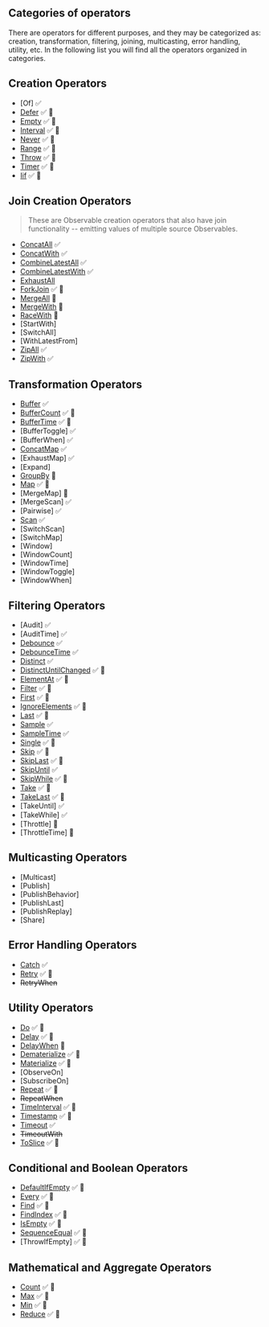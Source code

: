 ## Categories of operators

There are operators for different purposes, and they may be categorized as: creation, transformation, filtering, joining, multicasting, error handling, utility, etc. In the following list you will find all the operators organized in categories.

## Creation Operators

<!-- - from -->
<!-- - fromEventPattern -->
<!-- - generate -->

- [Of] ✅
- [Defer](./defer.md) ✅ 📝
- [Empty](./empty.md) ✅ 📝
- [Interval](./interval.md) ✅ 📝
- [Never](./never.md) ✅ 📝
- [Range](./range.md) ✅ 📝
- [Throw](./throw.md) ✅ 📝
- [Timer](./timer.md) ✅ 📝
- [Iif](./iif.md) ✅ 📝

## Join Creation Operators

> These are Observable creation operators that also have join functionality -- emitting values of multiple source Observables.

<!-- - Partition -->

- [ConcatAll](./concat-all.md) ✅
- [ConcatWith](./concat-with.md) ✅
- [CombineLatestAll](./combinelatest.md) ✅
- [CombineLatestWith](./combinelatest.md) ✅
- [ExhaustAll](./exhaust-all.md)
- [ForkJoin](./fork-join.md) ✅ 📝
- [MergeAll](./merge.md) 🚧
- [MergeWith](./merge-with.md) 🚧
- [RaceWith](./race-with.md) 🚧
- [StartWith]
- [SwitchAll]
- [WithLatestFrom]
- [ZipAll](./zip-all.md) ✅
- [ZipWith](./zip-with.md) ✅

## Transformation Operators

- [Buffer](./buffer.md) ✅
- [BufferCount](./buffer-count.md) ✅ 📝
- [BufferTime](./buffer-time.md) ✅ 📝
- [BufferToggle] ✅
- [BufferWhen] ✅
- [ConcatMap](./concat-map.md) ✅
- [ExhaustMap] ✅
- [Expand]
- [GroupBy](./group-by.md) 🚧
- [Map](./map.md) ✅ 📝
- [MergeMap] 🚧
- [MergeScan] ✅
- [Pairwise] ✅
- [Scan](./scan.md) ✅
- [SwitchScan]
- [SwitchMap]
- [Window]
- [WindowCount]
- [WindowTime]
- [WindowToggle]
- [WindowWhen]

## Filtering Operators

- [Audit] ✅
- [AuditTime] ✅
- [Debounce](./debounce.md) ✅
- [DebounceTime](./debounce-time.md) ✅
- [Distinct](./distinct.md) ✅
- [DistinctUntilChanged](./distinct-until-changed.md) ✅ 📝
- [ElementAt](./element-at.md) ✅ 📝
- [Filter](./filter.md) ✅ 📝
- [First](./first.md) ✅ 📝
- [IgnoreElements](./ignore-elements.md) ✅ 📝
- [Last](./last.md) ✅ 📝
- [Sample](./sample.md) ✅
- [SampleTime](./sample-time.md) ✅
- [Single](./single.md) ✅ 📝
- [Skip](./skip.md) ✅ 📝
- [SkipLast](./skiplast.md) ✅ 📝
- [SkipUntil](./skip-until.md) ✅
- [SkipWhile](./skip-while.md) ✅ 📝
- [Take](./take.md) ✅ 📝
- [TakeLast](./takelast.md) ✅ 📝
- [TakeUntil] ✅
- [TakeWhile] ✅
- [Throttle] 🚧
- [ThrottleTime] 🚧

## Multicasting Operators

- [Multicast]
- [Publish]
- [PublishBehavior]
- [PublishLast]
- [PublishReplay]
- [Share]

## Error Handling Operators

- [Catch](./catch.md) ✅
- [Retry](./retry.md) ✅ 📝
- ~~RetryWhen~~

## Utility Operators

- [Do](./do.md) ✅ 📝
- [Delay](./delay.md) ✅ 📝
- [DelayWhen](./delay-when.md) 🚧
- [Dematerialize](./dematerialize.md) ✅ 📝
- [Materialize](./materialize.md) ✅ 📝
- [ObserveOn]
- [SubscribeOn]
- [Repeat](./repeat.md) ✅ 📝
- ~~RepeatWhen~~
- [TimeInterval](./time-interval.md) ✅ 📝
- [Timestamp](./timestamp.md) ✅ 📝
- [Timeout](./timeout.md) ✅
- ~~TimeoutWith~~
- [ToSlice](./to-slice.md) ✅ 📝

## Conditional and Boolean Operators

- [DefaultIfEmpty](./default-if-empty.md) ✅ 📝
- [Every](./every.md) ✅ 📝
- [Find](./find.md) ✅ 📝
- [FindIndex](./find-index.md) ✅ 📝
- [IsEmpty](./is-empty.md) ✅ 📝
- [SequenceEqual](./sequence-equal.md) ✅ 📝
- [ThrowIfEmpty] ✅ 📝

## Mathematical and Aggregate Operators

- [Count](./count.md) ✅ 📝
- [Max](./max.md) ✅ 📝
- [Min](./min.md) ✅ 📝
- [Reduce](./reduce.md) ✅ 📝
